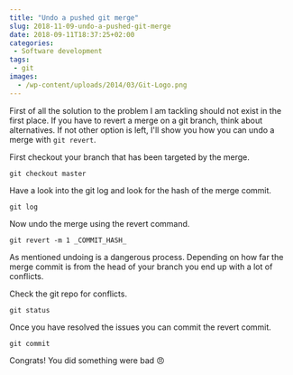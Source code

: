```yaml
---
title: "Undo a pushed git merge"
slug: 2018-11-09-undo-a-pushed-git-merge
date: 2018-09-11T18:37:25+02:00
categories:
 - Software development
tags:
 - git
images:
  - /wp-content/uploads/2014/03/Git-Logo.png
---
```


First of all the solution to the problem I am tackling should not exist in the first place. If you have to revert a merge on a git branch, think about alternatives. If not other option is left, I'll show you how you can undo a merge with `git revert`.
<!--more-->

First checkout your branch that has been targeted by the merge.

`git checkout master`

Have a look into the git log and look for the hash of the merge commit.

`git log`

Now undo the merge using the revert command.

`git revert -m 1 _COMMIT_HASH_`

As mentioned undoing is a dangerous process. Depending on how far the merge commit is from the head of your branch you end up with a lot of conflicts.

Check the git repo for conflicts.

`git status`

Once you have resolved the issues you can commit the revert commit.

`git commit`

Congrats! You did something were bad 😠